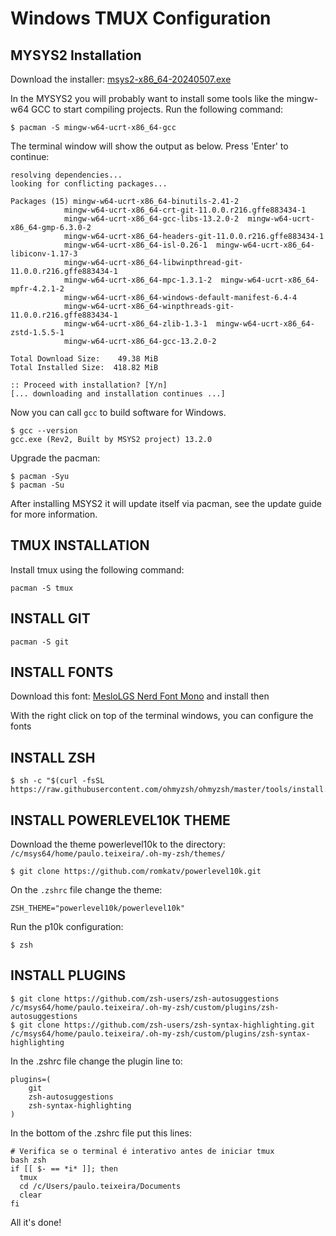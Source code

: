# Windows TMUX Configuration
## MYSYS2 Installation
Download the installer: [msys2-x86_64-20240507.exe](https://github.com/msys2/msys2-installer/releases/download/2024-05-07/msys2-x86_64-20240507.exe)

In the MYSYS2 you will probably want to install some tools like the mingw-w64 GCC to start compiling projects. Run the following command:
```vim
$ pacman -S mingw-w64-ucrt-x86_64-gcc
```
The terminal window will show the output as below. Press 'Enter' to continue:
```vim
resolving dependencies...
looking for conflicting packages...

Packages (15) mingw-w64-ucrt-x86_64-binutils-2.41-2
            mingw-w64-ucrt-x86_64-crt-git-11.0.0.r216.gffe883434-1
            mingw-w64-ucrt-x86_64-gcc-libs-13.2.0-2  mingw-w64-ucrt-x86_64-gmp-6.3.0-2
            mingw-w64-ucrt-x86_64-headers-git-11.0.0.r216.gffe883434-1
            mingw-w64-ucrt-x86_64-isl-0.26-1  mingw-w64-ucrt-x86_64-libiconv-1.17-3
            mingw-w64-ucrt-x86_64-libwinpthread-git-11.0.0.r216.gffe883434-1
            mingw-w64-ucrt-x86_64-mpc-1.3.1-2  mingw-w64-ucrt-x86_64-mpfr-4.2.1-2
            mingw-w64-ucrt-x86_64-windows-default-manifest-6.4-4
            mingw-w64-ucrt-x86_64-winpthreads-git-11.0.0.r216.gffe883434-1
            mingw-w64-ucrt-x86_64-zlib-1.3-1  mingw-w64-ucrt-x86_64-zstd-1.5.5-1
            mingw-w64-ucrt-x86_64-gcc-13.2.0-2

Total Download Size:    49.38 MiB
Total Installed Size:  418.82 MiB

:: Proceed with installation? [Y/n]
[... downloading and installation continues ...]
```

Now you can call ```gcc``` to build software for Windows.
```vim
$ gcc --version
gcc.exe (Rev2, Built by MSYS2 project) 13.2.0
```
Upgrade the pacman:
```vim
$ pacman -Syu
$ pacman -Su
```

After installing MSYS2 it will update itself via pacman, see the update guide for more information.

## TMUX INSTALLATION
Install tmux using the following command: 
```VIM
pacman -S tmux
```

## INSTALL GIT
```VIM
pacman -S git
```

## INSTALL FONTS
Download this font: [MesloLGS Nerd Font Mono](https://github.com/ryanoasis/nerd-fonts/releases/download/v3.2.1/Meslo.zip) and install then

With the right click on top of the terminal windows, you can configure the fonts

## INSTALL ZSH
```vim
$ sh -c "$(curl -fsSL https://raw.githubusercontent.com/ohmyzsh/ohmyzsh/master/tools/install.sh)"
```

## INSTALL POWERLEVEL10K THEME
Download the theme powerlevel10k to the directory: ```/c/msys64/home/paulo.teixeira/.oh-my-zsh/themes/```
```vim
$ git clone https://github.com/romkatv/powerlevel10k.git
```

On the ```.zshrc``` file change the theme:
```vim
ZSH_THEME="powerlevel10k/powerlevel10k"
```

Run the p10k configuration:
```vim
$ zsh
```

## INSTALL PLUGINS
```VIM
$ git clone https://github.com/zsh-users/zsh-autosuggestions /c/msys64/home/paulo.teixeira/.oh-my-zsh/custom/plugins/zsh-autosuggestions
$ git clone https://github.com/zsh-users/zsh-syntax-highlighting.git /c/msys64/home/paulo.teixeira/.oh-my-zsh/custom/plugins/zsh-syntax-highlighting
```
In the .zshrc file change the plugin line to:
```vim
plugins=(
	git
	zsh-autosuggestions
	zsh-syntax-highlighting
)
```

In the bottom of the .zshrc file put this lines:
```vim
# Verifica se o terminal é interativo antes de iniciar tmux
bash zsh
if [[ $- == *i* ]]; then
  tmux
  cd /c/Users/paulo.teixeira/Documents
  clear
fi
```

All it's done!

